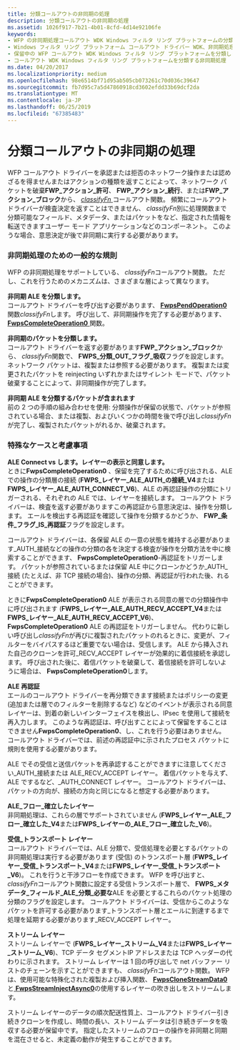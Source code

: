 ```yaml
---
title: 分類コールアウトの非同期の処理
description: 分類コールアウトの非同期の処理
ms.assetid: 1026f917-7b21-4b01-8cfd-4d14e92106fe
keywords:
- WFP の非同期処理コールアウト WDK Windows フィルタ リング プラットフォームの分類します。
- Windows フィルタ リング プラットフォーム コールアウト ドライバー WDK、非同期処理のコールアウトを分類します。
- 保留中の WFP コールアウト WDK Windows フィルタ リング プラットフォームを分類します。
- コールアウト WDK Windows フィルタ リング プラットフォームを分類する非同期処理
ms.date: 04/20/2017
ms.localizationpriority: medium
ms.openlocfilehash: 98e6514bf71d95ab505cb073261c70d036c39647
ms.sourcegitcommit: fb7d95c7a5d47860918cd3602efdd33b69dcf2da
ms.translationtype: MT
ms.contentlocale: ja-JP
ms.lasthandoff: 06/25/2019
ms.locfileid: "67385483"
---
```

# <a name="processing-classify-callouts-asynchronously"></a>分類コールアウトの非同期の処理


WFP コールアウト ドライバーを承認または拒否のネットワーク操作または認めざるを得ませんまたはアクションの種類を返すことによって、ネットワーク パケットを破棄**FWP\_アクション\_許可**、 **FWP\_アクション\_続行**、または**FWP\_アクション\_ブロック**から、 [ *classifyFn* ](https://docs.microsoft.com/windows-hardware/drivers/ddi/content/fwpsk/nc-fwpsk-fwps_callout_classify_fn0)コールアウト関数。 頻繁にコールアウト ドライバーが検査決定を返すことはできません、 *classifyFn*別に処理関数まで分類可能なフィールド、メタデータ、またはパケットをなど、指定された情報を転送できますユーザー モード アプリケーションなどのコンポーネント。 このような場合、意思決定が後で非同期に実行する必要があります。

### <a name="general-rules-for-asynchronous-processing"></a>非同期処理のための一般的な規則

WFP の非同期処理をサポートしている、 *classifyFn*コールアウト関数。 ただし、これを行うためのメカニズムは、さまざまな層によって異なります。

<a href="" id="asynchronous-ale-classify-------"></a>**非同期 ALE を分類します。**    
コールアウト ドライバーを呼び出す必要があります、 [ **FwpsPendOperation0** ](https://docs.microsoft.com/windows-hardware/drivers/ddi/content/fwpsk/nf-fwpsk-fwpspendoperation0)関数*classifyFn*します。 呼び出して、非同期操作を完了する必要があります、 [ **FwpsCompleteOperation0** ](https://docs.microsoft.com/windows-hardware/drivers/ddi/content/fwpsk/nf-fwpsk-fwpscompleteoperation0)関数。

<a href="" id="asynchronous-packet-classify-------"></a>**非同期のパケットを分類します。**    
コールアウト ドライバーを返す必要があります**FWP\_アクション\_ブロック**から、 *classifyFn*関数で、 **FWPS\_分類\_OUT\_フラグ\_吸収**フラグを設定します。 ネットワーク パケットは、複製または参照する必要があります。 複製または変更されたパケットを reinjecting いずれかまたはサイレント モードで、パケット破棄することによって、非同期操作が完了します。

<a href="" id="asynchronous-ale-classify-that-includes-packets-------"></a>**非同期 ALE を分類するパケットが含まれます**   
前の 2 つの手順の組み合わせを使用: 分類操作が保留の状態で、パケットが参照されている場合、または複製、およびいくつかの時間を後で呼び出し*classifyFn*が完了し、複製されたパケットがれるか、破棄されます。

### <a name="special-cases-and-considerations"></a>特殊なケースと考慮事項

<a href="" id="ale-connect-vs--receive-accept-layers-------"></a>**ALE Connect vs します。レイヤーの表示と同意します。**    
ときに**FwpsCompleteOperation0** 、保留を完了するために呼び出される、ALE での操作の分類層の接続 (**FWPS\_レイヤー\_ALE\_AUTH\_の接続\_V4**または**FWPS\_レイヤー\_ALE\_AUTH\_CONNECT\_V6**)、ALE の再認証操作の分類にトリガーされる、それぞれの ALE では、レイヤーを接続します。 コールアウト ドライバーは、検査を返す必要がありますこの再認証から意思決定は、操作を分類します。 エールを検出する再認証を確認して操作を分類するかどうか、 **FWP\_条件\_フラグ\_IS\_再認証**フラグを設定します。

コールアウト ドライバーは、各保留 ALE の一意の状態を維持する必要があります\_AUTH\_接続などの操作の分類の各を決定する検査が操作を分類方法を中に検索することができます、 **FwpsCompleteOperation0**-再認証をトリガーします。 パケットが参照されているまたは保留 ALE 中にクローンかどうか\_AUTH\_接続 (たとえば、非 TCP 接続の場合)、操作の分類、再認証が行われた後、れることができます。

ときに**FwpsCompleteOperation0** ALE が表示される同意の層での分類操作中に呼び出されます (**FWPS\_レイヤー\_ALE\_AUTH\_RECV\_ACCEPT\_V4**または**FWPS\_レイヤー\_ALE\_AUTH\_RECV\_ACCEPT\_V6**)、 **FwpsCompleteOperation0** ALE の再認証をトリガーしません。 代わりに新しい呼び出し*classifyFn*が再びに複製されたパケットのれるときに、変更が、フィルターをバイパスするほど重要でない場合は、受信します。 ALE から挿入された自己のクローンを許可\_RECV\_ACCEPT レイヤーが効果的に着信接続を承認します。 呼び出された後に、着信パケットを破棄して、着信接続を許可しないように場合は、 **FwpsCompleteOperation0**します。

<a href="" id="ale-reauthorization-------"></a>**ALE 再認証**   
エールのコールアウト ドライバーを再分類できます接続またはポリシーの変更 (追加または層でのフィルターを削除するなど) などのイベントが表示される同意レイヤーは、到着の新しいインターフェイスを検出し、IPsec を使用して接続を再入力します。 このような再認証は、呼び出すことによって保留をすることはできません**FwpsCompleteOperation0**、し、これを行う必要はありません。 コールアウト ドライバーでは、前述の再認証中に示されたプロセス パケットに規則を使用する必要があります。

ALE でその受信と送信パケットを再承認することができますに注意してください\_AUTH\_接続または ALE\_RECV\_ACCEPT レイヤー。 着信パケットを与えず、ALE でするなど、\_AUTH\_CONNECT レイヤー。 コールアウト ドライバーは、パケットの方向が、接続の方向と同じになると想定する必要があります。

<a href="" id="ale-flow-established-layers-------"></a>**ALE\_フロー\_確立したレイヤー**   
非同期処理は、これらの層でサポートされていません (**FWPS\_レイヤー\_ALE\_フロー\_確立した\_V4**または**FWPS\_レイヤーの\_ALE\_フロー\_確立した\_V6**)。

<a href="" id="inbound-transport-layers-------"></a>**受信\_トランスポート レイヤー**   
コールアウト ドライバーでは、ALE 分類で、受信処理を必要とするパケットの非同期処理は実行する必要があります (受信) のトランスポート層 (**FWPS\_レイヤー\_受信\_トランスポート\_V4**または**FWPS\_レイヤー\_受信\_トランスポート\_V6**)。 これを行うと干渉フローを作成できます。 WFP を呼び出すと、 *classifyFn*コールアウト関数に設定する受信トランスポート層で、 **FWPS\_メタデータ\_フィールド\_ALE\_分類\_必要な**ALE を必要とするこれらのパケット処理の分類のフラグを設定します。 コールアウト ドライバーは、受信からこのようなパケットを許可する必要があります\_トランスポート層とエールに到達するまで処理を延期する必要があります\_RECV\_ACCEPT レイヤー。

<a href="" id="stream-layers-------"></a>**ストリーム レイヤー**   
ストリーム レイヤーで (**FWPS\_レイヤー\_ストリーム\_V4**または**FWPS\_レイヤー\_ストリーム\_V6**)、TCP データ セグメントIP アドレスまたは TCP ヘッダーの代わりに示されます。 ストリーム レイヤーは 1 回の呼び出しで net バッファー リストのチェーンを示すことができますも、 *classifyFn*コールアウト関数。 WFP は、使用可能な特殊化された複製および挿入関数、 [ **FwpsCloneStreamData0** ](https://docs.microsoft.com/windows-hardware/drivers/ddi/content/fwpsk/nf-fwpsk-fwpsclonestreamdata0)と[ **FwpsStreamInjectAsync0**](https://docs.microsoft.com/windows-hardware/drivers/ddi/content/fwpsk/nf-fwpsk-fwpsstreaminjectasync0)の使用するレイヤーの吹き出しをストリームします。

ストリーム レイヤーのデータの順次配送性質上、コールアウト ドライバー引き続きクローンを作成し、時間の長い、ストリーム データは引き続きデータを吸収する必要が保留中です。 指定したストリームのフローの操作を非同期と同期を混在させると、未定義の動作が発生することができます。

 

 





